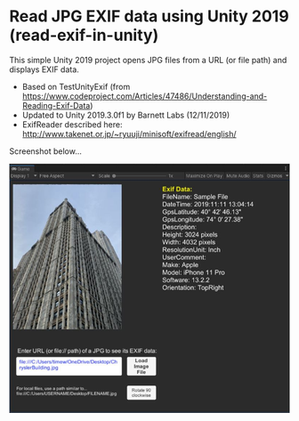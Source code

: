 # Read JPG EXIF data using Unity 2019 (read-exif-in-unity)

This simple Unity 2019 project opens JPG files from a URL (or file path) and displays EXIF data.

- Based on TestUnityExif (from https://www.codeproject.com/Articles/47486/Understanding-and-Reading-Exif-Data)
- Updated to Unity 2019.3.0f1 by Barnett Labs (12/11/2019)
- ExifReader described here: http://www.takenet.or.jp/~ryuuji/minisoft/exifread/english/ 

Screenshot below...

![Screenshot](ReadEXIF-Unity-Screenshot.JPG)
